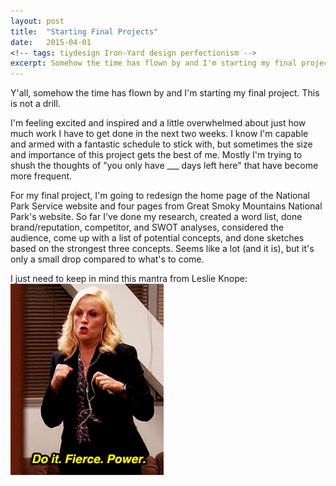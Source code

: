 ```yaml
---
layout: post
title:  "Starting Final Projects"
date:   2015-04-01
<!-- tags: tiydesign Iron-Yard design perfectionism -->
excerpt: Somehow the time has flown by and I'm starting my final project. This is not a drill. I'm feeling excited and inspired and a little overwhelmed about just how much work I have to get done in the next two weeks.
---
```


Y'all, somehow the time has flown by and I'm starting my final project. This is not a drill.

I'm feeling excited and inspired and a little overwhelmed about just how much work I have to get done in the next two weeks. I know I'm capable and armed with a fantastic schedule to stick with, but sometimes the size and importance of this project gets the best of me. Mostly I'm trying to shush the thoughts of "you only have ___ days left here" that have become more frequent.

For my final project, I'm going to redesign the home page of the National Park Service website and four pages from Great Smoky Mountains National Park's website. So far I've done my research, created a word list, done brand/reputation, competitor, and SWOT analyses, considered the audience, come up with a list of potential concepts, and done sketches based on the strongest three concepts. Seems like a lot (and it is), but it's only a small drop compared to what's to come. 

I just need to keep in mind this mantra from Leslie Knope:
<img src="/img/blog/doit.gif" alt="Inspirational Leslie Knope gif" class="blog-gif">
